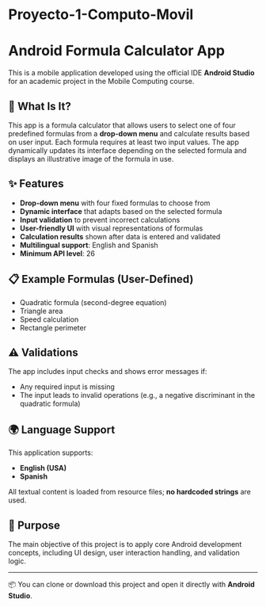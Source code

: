 # Proyecto-1-Computo-Movil
# Android Formula Calculator App

This is a mobile application developed using the official IDE **Android Studio** for an academic project in the Mobile Computing course.

## 📱 What Is It?

This app is a formula calculator that allows users to select one of four predefined formulas from a **drop-down menu** and calculate results based on user input. Each formula requires at least two input values. The app dynamically updates its interface depending on the selected formula and displays an illustrative image of the formula in use.

## ✨ Features

- **Drop-down menu** with four fixed formulas to choose from
- **Dynamic interface** that adapts based on the selected formula
- **Input validation** to prevent incorrect calculations
- **User-friendly UI** with visual representations of formulas
- **Calculation results** shown after data is entered and validated
- **Multilingual support**: English and Spanish
- **Minimum API level**: 26

## 📋 Example Formulas (User-Defined)

- Quadratic formula (second-degree equation)
- Triangle area
- Speed calculation
- Rectangle perimeter

## ⚠️ Validations

The app includes input checks and shows error messages if:
- Any required input is missing
- The input leads to invalid operations (e.g., a negative discriminant in the quadratic formula)

## 🌍 Language Support

This application supports:
- **English (USA)**
- **Spanish**

All textual content is loaded from resource files; **no hardcoded strings** are used.

## 🎯 Purpose

The main objective of this project is to apply core Android development concepts, including UI design, user interaction handling, and validation logic.

---

📦 You can clone or download this project and open it directly with **Android Studio**.

